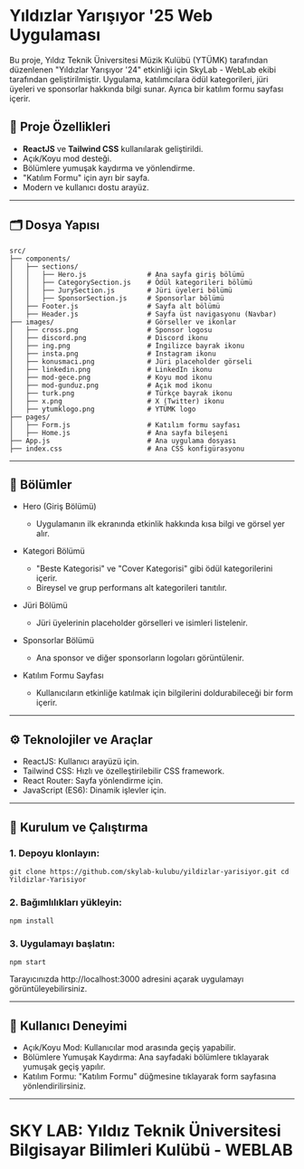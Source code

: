 # Yıldızlar Yarışıyor '25 Web Uygulaması

Bu proje, Yıldız Teknik Üniversitesi Müzik Kulübü (YTÜMK) tarafından düzenlenen "Yıldızlar Yarışıyor '24" etkinliği için SkyLab - WebLab ekibi tarafından geliştirilmiştir. Uygulama, katılımcılara ödül kategorileri, jüri üyeleri ve sponsorlar hakkında bilgi sunar. Ayrıca bir katılım formu sayfası içerir.

## 🚀 Proje Özellikleri

- **ReactJS** ve **Tailwind CSS** kullanılarak geliştirildi.
- Açık/Koyu mod desteği.
- Bölümlere yumuşak kaydırma ve yönlendirme.
- "Katılım Formu" için ayrı bir sayfa.
- Modern ve kullanıcı dostu arayüz.

---

## 🗂️ Dosya Yapısı

```plaintext
src/
├── components/
│   ├── sections/
│   │   ├── Hero.js               # Ana sayfa giriş bölümü
│   │   ├── CategorySection.js    # Ödül kategorileri bölümü
│   │   ├── JurySection.js        # Jüri üyeleri bölümü
│   │   ├── SponsorSection.js     # Sponsorlar bölümü
│   ├── Footer.js                 # Sayfa alt bölümü
│   ├── Header.js                 # Sayfa üst navigasyonu (Navbar)
├── images/                       # Görseller ve ikonlar
│   ├── cross.png                 # Sponsor logosu
│   ├── discord.png               # Discord ikonu
│   ├── ing.png                   # İngilizce bayrak ikonu
│   ├── insta.png                 # Instagram ikonu
│   ├── konusmaci.png             # Jüri placeholder görseli
│   ├── linkedin.png              # LinkedIn ikonu
│   ├── mod-gece.png              # Koyu mod ikonu
│   ├── mod-gunduz.png            # Açık mod ikonu
│   ├── turk.png                  # Türkçe bayrak ikonu
│   ├── x.png                     # X (Twitter) ikonu
│   ├── ytumklogo.png             # YTÜMK logo
├── pages/
│   ├── Form.js                   # Katılım formu sayfası
│   ├── Home.js                   # Ana sayfa bileşeni
├── App.js                        # Ana uygulama dosyası
├── index.css                     # Ana CSS konfigürasyonu
```
---

## 🌟 Bölümler

   - Hero (Giriş Bölümü)
     - Uygulamanın ilk ekranında etkinlik hakkında kısa bilgi ve görsel yer alır.

   - Kategori Bölümü
     - "Beste Kategorisi" ve "Cover Kategorisi" gibi ödül kategorilerini içerir.
     - Bireysel ve grup performans alt kategorileri tanıtılır.

   - Jüri Bölümü
     - Jüri üyelerinin placeholder görselleri ve isimleri listelenir.

   - Sponsorlar Bölümü
     - Ana sponsor ve diğer sponsorların logoları görüntülenir.

   - Katılım Formu Sayfası
     - Kullanıcıların etkinliğe katılmak için bilgilerini doldurabileceği bir form içerir.

---

## ⚙️ Teknolojiler ve Araçlar

  * ReactJS: Kullanıcı arayüzü için.
  * Tailwind CSS: Hızlı ve özelleştirilebilir CSS framework.
  * React Router: Sayfa yönlendirme için.
  * JavaScript (ES6): Dinamik işlevler için.

---

## 📜 Kurulum ve Çalıştırma

### 1. Depoyu klonlayın:
```plaintext
git clone https://github.com/skylab-kulubu/yildizlar-yarisiyor.git cd Yildizlar-Yarisiyor
```

### 2. Bağımlılıkları yükleyin:
```plaintext
npm install
```

### 3. Uygulamayı başlatın:
```plaintext
npm start
```

Tarayıcınızda http://localhost:3000 adresini açarak uygulamayı görüntüleyebilirsiniz.

---

## 🌈 Kullanıcı Deneyimi

  * Açık/Koyu Mod: Kullanıcılar mod arasında geçiş yapabilir.
  * Bölümlere Yumuşak Kaydırma: Ana sayfadaki bölümlere tıklayarak yumuşak geçiş yapılır.
  * Katılım Formu: "Katılım Formu" düğmesine tıklayarak form sayfasına yönlendirilirsiniz.

---

# SKY LAB: Yıldız Teknik Üniversitesi Bilgisayar Bilimleri Kulübü - WEBLAB


